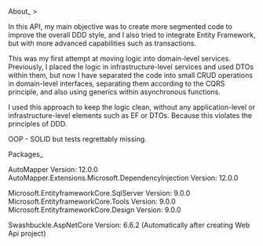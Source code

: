 About_   >

In this API, my main objective was to create more segmented code to improve the overall DDD style,
and I also tried to integrate Entity Framework, 
but with more advanced capabilities such as transactions.

This was my first attempt at moving logic into domain-level services. Previously,
I placed the logic in infrastructure-level services and used DTOs within them,
but now I have separated the code into small CRUD operations in domain-level interfaces, 
separating them according to the CQRS principle, and also using generics within asynchronous functions.

I used this approach to keep the logic clean, 
without any application-level or infrastructure-level elements such as EF or DTOs. 
Because this violates the principles of DDD.

OOP - SOLID
but tests regrettably missing.


Packages_

AutoMapper Version: 12.0.0
AutoMapper.Extensions.Microsoft.DependencyInjection Version: 12.0.0

Microsoft.EntityframeworkCore.SqlServer Version: 9.0.0 
Microsoft.EntityframeworkCore.Tools Version: 9.0.0
Microsoft.EntityframeworkCore.Design Version: 9.0.0

Swashbuckle.AspNetCore Version: 6.6.2 (Automatically after creating Web Api project)

